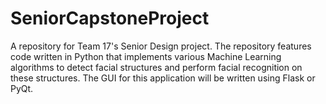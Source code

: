 # SeniorCapstoneProject
A repository for Team 17's Senior Design project. The repository features code written in Python that implements various Machine Learning algorithms to detect facial structures and perform facial recognition on these structures. The GUI for this application will be written using Flask or PyQt.
